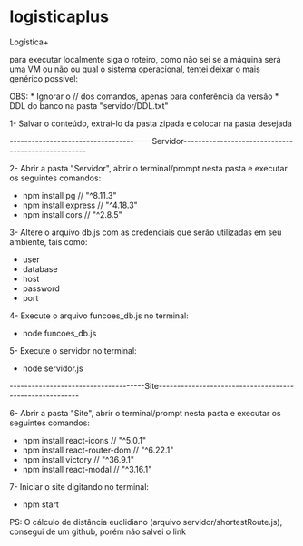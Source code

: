 # logisticaplus

Logística+

para executar localmente siga o roteiro, como não sei se a máquina será uma VM ou não ou qual o sistema operacional, tentei deixar o mais genérico possível:

OBS: * Ignorar o // dos comandos, apenas para conferência da versão
     * DDL do banco na pasta "servidor/DDL.txt"


1- Salvar o conteúdo, extraí-lo da pasta zipada e colocar na pasta desejada

---------------------------------------Servidor---------------------------------------------------

2- Abrir a pasta "Servidor", abrir o terminal/prompt nesta pasta e executar os seguintes comandos:
  * npm install pg      // "^8.11.3"
  * npm install express // "^4.18.3"
  * npm install cors    // "^2.8.5"
    
3- Altere o arquivo db.js com as credenciais que serão utilizadas em seu ambiente, tais como:
  * user
  * database
  * host
  * password
  * port
    
4- Execute o arquivo funcoes_db.js no terminal:
  * node funcoes_db.js
    
5- Execute o servidor no terminal:
  * node servidor.js
    
-------------------------------------Site--------------------------------------------------------

6- Abrir a pasta "Site", abrir o terminal/prompt nesta pasta e executar os seguintes comandos:
  * npm install react-icons       // "^5.0.1"
  * npm install react-router-dom  // "^6.22.1"
  * npm install victory           // "^36.9.1"
  * npm install react-modal       // "^3.16.1"
    
7- Iniciar o site digitando no terminal:
  * npm start

PS: O cálculo de distância euclidiano (arquivo servidor/shortestRoute.js), consegui de um github, porém não salvei o link
